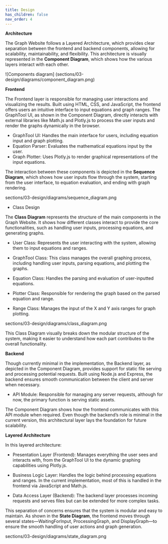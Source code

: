 ```yaml
---
title: Design
has_children: false
nav_order: 4
---
```


**Architecture**

The Graph Website follows a Layered Architecture, which provides clear separation between the frontend and backend components, allowing for scalability, maintainability, and flexibility. This architecture is visually represented in the **Component Diagram**, which shows how the various layers interact with each other.

![Components diagram] (sections/03-design/diagrams/component_diagram.png)

**Frontend**

The Frontend layer is responsible for managing user interactions and visualizing the results. Built using HTML, CSS, and JavaScript, the frontend offers users an intuitive interface to input equations and graph ranges. The GraphTool UI, as shown in the Component Diagram, directly interacts with external libraries like Math.js and Plotly.js to process the user inputs and render the graphs dynamically in the browser.

- GraphTool UI: Handles the main interface for users, including equation input and graph plotting.
- Equation Parser: Evaluates the mathematical equations input by the user.
- Graph Plotter: Uses Plotly.js to render graphical representations of the input equations.
  
The interaction between these components is depicted in the **Sequence Diagram**, which shows how user inputs flow through the system, starting from the user interface, to equation evaluation, and ending with graph rendering.

sections/03-design/diagrams/sequence_diagram.png

- Class Design

The **Class Diagram** represents the structure of the main components in the Graph Website. It shows how different classes interact to provide the core functionalities, such as handling user inputs, processing equations, and generating graphs.

- User Class: Represents the user interacting with the system, allowing them to input equations and ranges.
  
- GraphTool Class: This class manages the overall graphing process, including handling user inputs, parsing equations, and plotting the graphs.
  
- Equation Class: Handles the parsing and evaluation of user-inputted equations.
  
- Plotter Class: Responsible for rendering the graph based on the parsed equation and range.
  
- Range Class: Manages the input of the X and Y axis ranges for graph plotting.

sections/03-design/diagrams/class_diagram.png

This Class Diagram visually breaks down the modular structure of the system, making it easier to understand how each part contributes to the overall functionality.

**Backend**

Though currently minimal in the implementation, the Backend layer, as depicted in the Component Diagram, provides support for static file serving and processing potential requests. Built using Node.js and Express, the backend ensures smooth communication between the client and server when necessary. 

- API Module: Responsible for managing any server requests, although for now, the primary function is serving static assets.
  
The Component Diagram shows how the frontend communicates with this API module when required. Even though the backend’s role is minimal in the current version, this architectural layer lays the foundation for future scalability.

**Layered Architecture**

In this layered architecture:

- Presentation Layer (Frontend): Manages everything the user sees and interacts with, from the GraphTool UI to the dynamic graphing capabilities using Plotly.js.
  
- Business Logic Layer: Handles the logic behind processing equations and ranges. In the current implementation, most of this is handled in the frontend via JavaScript and Math.js.
  
- Data Access Layer (Backend): The backend layer processes incoming requests and serves files but can be extended for more complex tasks.

This separation of concerns ensures that the system is modular and easy to maintain. As shown in the **State Diagram**, the frontend moves through several states—WaitingForInput, ProcessingGraph, and DisplayGraph—to ensure the smooth handling of user actions and graph generation.

sections/03-design/diagrams/state_diagram.png
